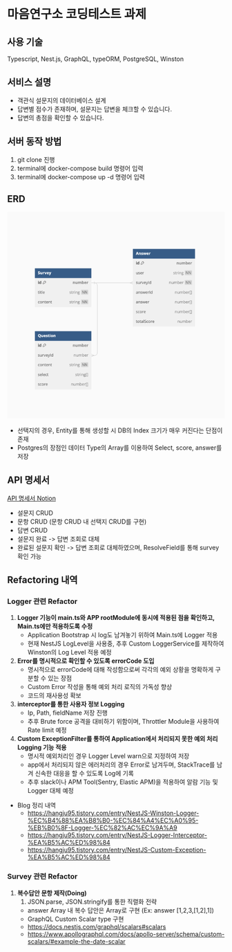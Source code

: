 # 마음연구소 코딩테스트 과제

## 사용 기술

Typescript, Nest.js, GraphQL, typeORM, PostgreSQL, Winston

## 서비스 설명

- 객관식 설문지의 데이터베이스 설계
- 답변별 점수가 존재하며, 설문지는 답변을 체크할 수 있습니다.
- 답변의 총점을 확인할 수 있습니다.

## 서버 동작 방법

1. git clone 진행
2. terminal에 docker-compose build 명령어 입력
3. terminal에 docker-compose up -d 명령어 입력

## ERD

![ERD](./ERD_image.png)

- 선택지의 경우, Entity를 통해 생성할 시 DB의 Index 크기가 매우 커진다는 단점이 존재
- Postgres의 장점인 데이터 Type의 Array를 이용하여 Select, score, answer를 저장

## API 명세서

[API 명세서 Notion](https://hangjo0610.notion.site/f856e587a3ea4b5da2e128857c67fd89?v=3f5791dcca8e401c8a0111bd544b6157&pvs=4)

- 설문지 CRUD
- 문항 CRUD (문항 CRUD 내 선택지 CRUD를 구현)
- 답변 CRUD
- 설문지 완료 -> 답변 조회로 대체
- 완료된 설문지 확인 -> 답변 조회로 대체하였으며, ResolveField를 통해 survey 확인 가능

## Refactoring 내역

### Logger 관련 Refactor

1. **Logger 기능이 main.ts와 APP rootModule에 동시에 적용된 점을 확인하고, Main.ts에만 적용하도록 수정**
   - Application Bootstrap 시 log도 남겨놓기 위하여 Main.ts에 Logger 적용
   - 현재 NestJS LogLevel을 사용중, 추후 Custom LoggerService를 제작하여 Winston의 Log Level 적용 예정
1. **Error를 명시적으로 확인할 수 있도록 errorCode 도입**
   - 명시적으로 errorCode에 대해 작성함으로써 각각의 예외 상황을 명확하게 구분할 수 있는 장점
   - Custom Error 작성을 통해 예외 처리 로직의 가독성 향상
   - 코드의 재사용성 확보
1. **interceptor를 통한 사용자 정보 Logging**
   - Ip, Path, fieldName 저장 진행
   - 추후 Brute force 공격을 대비하기 위함이며, Throttler Module을 사용하여 Rate limit 예정
1. **Custom ExceptionFilter를 통하여 Application에서 처리되지 못한 예외 처리 Logging 기능 적용**
   - 명시적 예외처리인 경우 Logger Level warn으로 지정하여 저장
   - app에서 처리되지 않은 에러처리의 경우 Error로 남겨두며, StackTrace를 남겨 신속한 대응을 할 수 있도록 Log에 기록
   - 추후 slack이나 APM Tool(Sentry, Elastic APM)을 적용하여 알람 기능 및 Logger 대체 예정

- Blog 정리 내역
  - https://hangju95.tistory.com/entry/NestJS-Winston-Logger-%EC%B4%88%EA%B8%B0-%EC%84%A4%EC%A0%95-%EB%B0%8F-Logger-%EC%82%AC%EC%9A%A9
  - https://hangju95.tistory.com/entry/NestJS-Logger-Interceptor-%EA%B5%AC%ED%98%84
  - https://hangju95.tistory.com/entry/NestJS-Custom-Exception-%EA%B5%AC%ED%98%84

### Survey 관련 Refactor

1. **복수답안 문항 제작(Doing)**
   1. JSON.parse, JSON.stringify를 통한 직렬화 전략
   - answer Array 내 복수 답안은 Array로 구현 (Ex: answer [1,2,3,[1,2],1])
   - GraphQL Custom Scalar type 구현
   - https://docs.nestjs.com/graphql/scalars#scalars
   - https://www.apollographql.com/docs/apollo-server/schema/custom-scalars/#example-the-date-scalar
